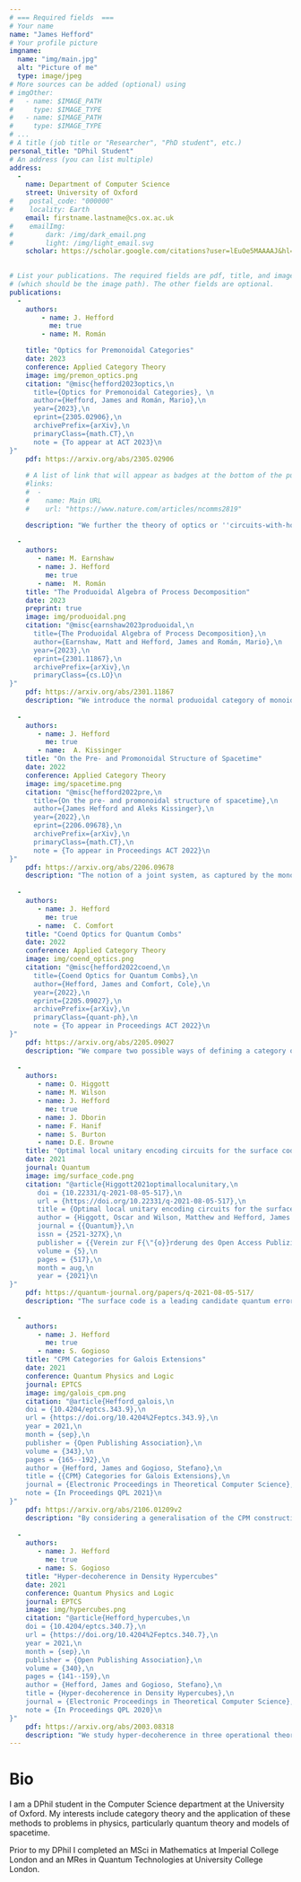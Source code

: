```yaml
---
# === Required fields  ===
# Your name 
name: "James Hefford"
# Your profile picture
imgname: 
  name: "img/main.jpg"
  alt: "Picture of me"
  type: image/jpeg
# More sources can be added (optional) using 
# imgOther:
#   - name: $IMAGE_PATH
#     type: $IMAGE_TYPE
#   - name: $IMAGE_PATH
#     type: $IMAGE_TYPE
# ...
# A title (job title or "Researcher", "PhD student", etc.)
personal_title: "DPhil Student"
# An address (you can list multiple)
address: 
  - 
    name: Department of Computer Science
    street: University of Oxford
#    postal_code: "000000"
#    locality: Earth
    email: firstname.lastname@cs.ox.ac.uk
#    emailImg: 
#        dark: /img/dark_email.png
#        light: /img/light_email.svg
    scholar: https://scholar.google.com/citations?user=lEuOe5MAAAAJ&hl=en
    

# List your publications. The required fields are pdf, title, and image 
# (which should be the image path). The other fields are optional.
publications:
  - 
    authors:
        - name: J. Hefford 
          me: true
        - name: M. Román

    title: "Optics for Premonoidal Categories"
    date: 2023
    conference: Applied Category Theory
    image: img/premon_optics.png
    citation: "@misc{hefford2023optics,\n
      title={Optics for Premonoidal Categories}, \n
      author={Hefford, James and Román, Mario},\n
      year={2023},\n
      eprint={2305.02906},\n
      archivePrefix={arXiv},\n
      primaryClass={math.CT},\n
      note = {To appear at ACT 2023}\n
}"
    pdf: https://arxiv.org/abs/2305.02906
    
    # A list of link that will appear as badges at the bottom of the publication.
    #links:
    #  -
    #    name: Main URL
    #    url: "https://www.nature.com/articles/ncomms2819"

    description: "We further the theory of optics or ''circuits-with-holes'' to encompass premonoidal categories: monoidal categories without the interchange law. Every premonoidal category gives rise to an effectful category (i.e. a generalised Freyd-category) given by the embedding of the monoidal subcategory of central morphisms. We introduce ''pro-effectful'' categories and show that optics for premonoidal categories exhibit this structure. Pro-effectful categories are the non-representable versions of effectful categories, akin to the generalisation of monoidal to promonoidal categories. We extend a classical result of Day to this setting, showing an equivalence between pro-effectful structures on a category and effectful structures on its free conical cocompletion. We also demonstrate that pro-effectful categories are equivalent to prostrong promonads."
    
  -
    authors:
       - name: M. Earnshaw
       - name: J. Hefford
         me: true
       - name:  M. Román
    title: "The Produoidal Algebra of Process Decomposition"
    date: 2023
    preprint: true
    image: img/produoidal.png
    citation: "@misc{earnshaw2023produoidal,\n
      title={The Produoidal Algebra of Process Decomposition},\n
      author={Earnshaw, Matt and Hefford, James and Román, Mario},\n
      year={2023},\n
      eprint={2301.11867},\n
      archivePrefix={arXiv},\n
      primaryClass={cs.LO}\n
}"
    pdf: https://arxiv.org/abs/2301.11867
    description: "We introduce the normal produoidal category of monoidal contexts over an arbitrary monoidal category. In the same sense that a monoidal morphism represents a process, a monoidal context represents an incomplete process: a piece of a decomposition, possibly containing missing parts. We characterize monoidal contexts in terms of universal properties. In particular, symmetric monoidal contexts coincide with monoidal lenses, endowing them with a novel universal property. We apply this algebraic structure to the analysis of multi-party interaction protocols in arbitrary theories of processes."
    
  -
    authors:
       - name: J. Hefford
         me: true
       - name:  A. Kissinger
    title: "On the Pre- and Promonoidal Structure of Spacetime"
    date: 2022
    conference: Applied Category Theory
    image: img/spacetime.png
    citation: "@misc{hefford2022pre,\n
      title={On the pre- and promonoidal structure of spacetime},\n
      author={James Hefford and Aleks Kissinger},\n
      year={2022},\n
      eprint={2206.09678},\n
      archivePrefix={arXiv},\n
      primaryClass={math.CT},\n
      note = {To appear in Proceedings ACT 2022}\n
}"
    pdf: https://arxiv.org/abs/2206.09678
    description: "The notion of a joint system, as captured by the monoidal (a.k.a. tensor) product, is fundamental to the compositional, process-theoretic approach to physical theories. Promonoidal categories generalise monoidal categories by replacing the functors normally used to form joint systems with profunctors. Intuitively, this allows the formation of joint systems which may not always give a system again, but instead a generalised system given by a presheaf. This extra freedom gives a new, richer notion of joint systems that can be applied to categorical formulations of spacetime. Whereas previous formulations have relied on partial monoidal structure that is only defined on pairs of independent (i.e. spacelike separated) systems, here we give a concrete formulation of spacetime where the notion of a joint system is defined for any pair of systems as a presheaf. The representable presheaves correspond precisely to those actual systems that arise from combining spacelike systems, whereas more general presheaves correspond to virtual systems which inherit some of the logical/compositional properties of their ''actual'' counterparts. We show that there are two ways of doing this, corresponding roughly to relativistic versions of conjunction and disjunction. The former endows the category of spacetime slices in a Lorentzian manifold with a promonoidal structure, whereas the latter augments this structure with an (even more) generalised way to combine systems that fails the interchange law."
    
  -
    authors:
       - name: J. Hefford
         me: true
       - name:  C. Comfort
    title: "Coend Optics for Quantum Combs"
    date: 2022
    conference: Applied Category Theory
    image: img/coend_optics.png
    citation: "@misc{hefford2022coend,\n
      title={Coend Optics for Quantum Combs},\n
      author={Hefford, James and Comfort, Cole},\n
      year={2022},\n
      eprint={2205.09027},\n
      archivePrefix={arXiv},\n
      primaryClass={quant-ph},\n
      note = {To appear in Proceedings ACT 2022}\n
}"
    pdf: https://arxiv.org/abs/2205.09027
    description: "We compare two possible ways of defining a category of 1-combs, the first intensionally as coend optics and the second extensionally as a quotient by the operational behaviour of 1-combs on lower-order maps. We show that there is a full and bijective on objects functor quotienting the intensional definition to the extensional one and give some sufficient conditions for this functor to be an isomorphism of categories. We also show how the constructions for 1-combs can be extended to produce polycategories of n-combs with similar results about when these polycategories are equivalent. The extensional definition is of particular interest in the study of quantum combs and we hope this work might produce further interest in the usage of optics for modelling these structures in quantum theory."
    
  -
    authors:
       - name: O. Higgott
       - name: M. Wilson
       - name: J. Hefford
         me: true
       - name: J. Dborin
       - name: F. Hanif
       - name: S. Burton
       - name: D.E. Browne
    title: "Optimal local unitary encoding circuits for the surface code"
    date: 2021
    journal: Quantum
    image: img/surface_code.png
    citation: "@article{Higgott2021optimallocalunitary,\n
       doi = {10.22331/q-2021-08-05-517},\n
       url = {https://doi.org/10.22331/q-2021-08-05-517},\n
       title = {Optimal local unitary encoding circuits for the surface code},\n
       author = {Higgott, Oscar and Wilson, Matthew and Hefford, James and Dborin, James and Hanif, Farhan and Burton, Simon and Browne, Dan E.},\n
       journal = {{Quantum}},\n
       issn = {2521-327X},\n
       publisher = {{Verein zur F{\"{o}}rderung des Open Access Publizierens in den Quantenwissenschaften}},\n
       volume = {5},\n
       pages = {517},\n
       month = aug,\n
       year = {2021}\n
}"
    pdf: https://quantum-journal.org/papers/q-2021-08-05-517/
    description: "The surface code is a leading candidate quantum error correcting code, owing to its high threshold, and compatibility with existing experimental architectures. Bravyi et al. showed that encoding a state in the surface code using local unitary operations requires time at least linear in the lattice size L, however the most efficient known method for encoding an unknown state, introduced by Dennis et al., has O(L2) time complexity. Here, we present an optimal local unitary encoding circuit for the planar surface code that uses exactly 2L time steps to encode an unknown state in a distance L planar code. We further show how an O(L) complexity local unitary encoder for the toric code can be found by enforcing locality in the O(logL)-depth non-local renormalisation encoder. We relate these techniques by providing an O(L) local unitary circuit to convert between a toric code and a planar code, and also provide optimal encoders for the rectangular, rotated and 3D surface codes. Furthermore, we show how our encoding circuit for the planar code can be used to prepare fermionic states in the compact mapping, a recently introduced fermion to qubit mapping that has a stabiliser structure similar to that of the surface code and is particularly efficient for simulating the Fermi-Hubbard model."
    
  -
    authors:
       - name: J. Hefford
         me: true
       - name: S. Gogioso
    title: "CPM Categories for Galois Extensions"
    date: 2021
    conference: Quantum Physics and Logic
    journal: EPTCS
    image: img/galois_cpm.png
    citation: "@article{Hefford_galois,\n
	doi = {10.4204/eptcs.343.9},\n
	url = {https://doi.org/10.4204%2Feptcs.343.9},\n
	year = 2021,\n
	month = {sep},\n
	publisher = {Open Publishing Association},\n
	volume = {343},\n
	pages = {165--192},\n
	author = {Hefford, James and Gogioso, Stefano},\n
	title = {{CPM} Categories for Galois Extensions},\n
	journal = {Electronic Proceedings in Theoretical Computer Science},\n
	note = {In Proceedings QPL 2021}\n
}"
    pdf: https://arxiv.org/abs/2106.01209v2
    description: "By considering a generalisation of the CPM construction, we develop an infinite hierarchy of probabilistic theories, exhibiting compositional decoherence structures which generalise the traditional quantum-to-classical transition. Analogously to the quantum-to-classical case, these decoherences reduce the degrees of freedom in physical systems, while at the same time restricting the fields over which the systems are defined. These theories possess fully fledged operational semantics, allowing both categorical and GPT-style approaches to their study."
    
  -
    authors:
       - name: J. Hefford
         me: true
       - name: S. Gogioso
    title: "Hyper-decoherence in Density Hypercubes"
    date: 2021
    conference: Quantum Physics and Logic
    journal: EPTCS
    image: img/hypercubes.png
    citation: "@article{Hefford_hypercubes,\n
	doi = {10.4204/eptcs.340.7},\n
	url = {https://doi.org/10.4204%2Feptcs.340.7},\n
	year = 2021,\n
	month = {sep},\n
	publisher = {Open Publishing Association},\n
	volume = {340},\n
	pages = {141--159},\n
	author = {Hefford, James and Gogioso, Stefano},\n
	title = {Hyper-decoherence in Density Hypercubes},\n
	journal = {Electronic Proceedings in Theoretical Computer Science},\n
	note = {In Proceedings QPL 2020}\n
}"
    pdf: https://arxiv.org/abs/2003.08318
    description: "We study hyper-decoherence in three operational theories from the literature, all examples of the recently introduced higher-order CPM construction. Amongst these, we show the theory of density hypercubes to be the richest in terms of post-quantum phenomena. Specifically, we demonstrate the existence of a probabilistic hyper-decoherence of density hypercubes to quantum systems and calculate the associated hyper-phase group. This makes density hypercubes of significant foundational interest, as an example of a theory which side-steps a recent no-go result in an original and unforeseen way, while at the same time displaying fully fledged operational semantics."
---
```


# Bio

I am a DPhil student in the Computer Science department at the University of Oxford. My interests include category theory and the application of these methods to problems in physics, particularly quantum theory and models of spacetime.

Prior to my DPhil I completed an MSci in Mathematics at Imperial College London and an MRes in Quantum Technologies at University College London.
